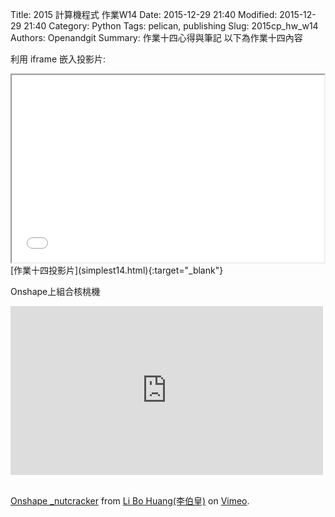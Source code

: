 Title: 2015 計算機程式 作業W14
Date: 2015-12-29 21:40
Modified: 2015-12-29 21:40
Category: Python
Tags: pelican, publishing
Slug: 2015cp_hw_w14
Authors: Openandgit
Summary: 作業十四心得與筆記
以下為作業十四內容 

利用 iframe 嵌入投影片:

<iframe src="simplest14.html" width="500" height="300"></iframe>
<br / >
[作業十四投影片](simplest14.html){:target="_blank"}
<br / >
<p>Onshape上組合核桃機</p>
<iframe src="https://player.vimeo.com/video/150169291" width="500" height="270" frameborder="0" webkitallowfullscreen mozallowfullscreen allowfullscreen></iframe>
<br / >
<br / >
<p><a href="https://vimeo.com/150169291">Onshape _nutcracker</a> from <a href="https://vimeo.com/user44933766">Li Bo Huang(李伯皇)</a> on <a href="https://vimeo.com">Vimeo</a>.</p>

